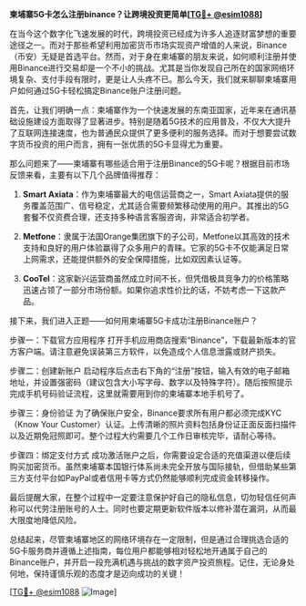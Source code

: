 **柬埔寨5G卡怎么注册binance？让跨境投资更简单[[TG💪+ @esim1088](https://t.me/s/esim1088)]**

在当今这个数字化飞速发展的时代，跨境投资已经成为许多人追逐财富梦想的重要途径之一。而对于那些希望利用加密货币市场实现资产增值的人来说，Binance（币安）无疑是首选平台。然而，对于身在柬埔寨的朋友来说，如何顺利注册并使用Binance进行交易却是一个不小的挑战。尤其是当你发现自己所在的国家网络环境复杂、支付手段有限时，更是让人头疼不已。那么今天，我们就来聊聊柬埔寨用户如何通过5G卡轻松搞定Binance账户注册问题。

首先，让我们明确一点：柬埔寨作为一个快速发展的东南亚国家，近年来在通讯基础设施建设方面取得了显著进步。特别是随着5G技术的应用普及，不仅大大提升了互联网连接速度，也为普通民众提供了更多便利的服务选择。而对于想要尝试数字货币投资的用户而言，拥有一张优质的5G卡显得尤为重要。

那么问题来了——柬埔寨有哪些适合用于注册Binance的5G卡呢？根据目前市场反馈来看，主要有以下几个品牌值得推荐：

1. **Smart Axiata**：作为柬埔寨最大的电信运营商之一，Smart Axiata提供的服务覆盖范围广、信号稳定，尤其适合需要频繁移动使用的用户。其推出的5G套餐不仅资费合理，还支持多种语言客服咨询，非常适合初学者。
   
2. **Metfone**：隶属于法国Orange集团旗下的子公司，Metfone以其高效的技术支持和良好的用户体验赢得了众多用户的青睐。它家的5G卡不仅能满足日常上网需求，还能提供额外的安全保障措施，比如双因素认证等。

3. **CooTel**：这家新兴运营商虽然成立时间不长，但凭借极具竞争力的价格策略迅速占领了一部分市场份额。如果你追求性价比的话，不妨考虑一下这款产品。

接下来，我们进入正题——如何用柬埔寨5G卡成功注册Binance账户？

步骤一：下载官方应用程序
打开手机应用商店搜索“Binance”，下载最新版本的官方客户端。请注意避免误装第三方软件，以免造成个人信息泄露或财产损失。

步骤二：创建新账户
启动程序后点击右下角的“注册”按钮，输入有效的电子邮箱地址，并设置强密码（建议包含大小写字母、数字以及特殊字符）。随后按照提示完成手机号码验证流程，这里就需要用到你的柬埔寨本地手机号了。

步骤三：身份验证
为了确保账户安全，Binance要求所有用户都必须完成KYC（Know Your Customer）认证。上传清晰的照片资料包括身份证正面反面扫描件以及近期免冠照即可。整个过程大约需要几个工作日审核完毕，请耐心等待。

步骤四：绑定支付方式
成功激活账户之后，你需要设定合适的充值渠道以便后续购买加密货币。虽然柬埔寨本国银行体系尚未完全开放与国际接轨，但借助某些第三方支付平台如PayPal或者信用卡等方式仍然能够顺利完成资金转移操作。

最后提醒大家，在整个过程中一定要注意保护好自己的隐私信息，切勿轻信任何声称可以代劳注册账号的人士。同时也要定期更新软件版本以修补潜在漏洞，从而最大限度地降低风险。

总结起来，尽管柬埔寨地区的网络环境存在一定限制，但是通过合理挑选合适的5G卡服务商并遵循上述指南，每位用户都能够相对轻松地开通属于自己的Binance账户，并开启一段充满机遇与挑战的数字资产投资旅程。记住，无论身处何地，保持谨慎乐观的态度才是迈向成功的关键！

[[TG💪+ @esim1088](https://t.me/s/esim1088) ![Image](https://i.postimg.cc/4NQfJmqS/Snipaste-2025-05-13-00-14-12.png)]